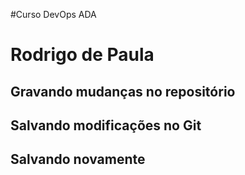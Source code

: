 #Curso DevOps ADA
# Rodrigo de Paula

## Gravando mudanças no repositório
## Salvando modificações no Git
## Salvando novamente